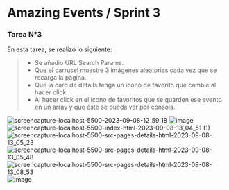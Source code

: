 # Amazing Events / Sprint 3
### Tarea N°3

En esta tarea, se realizó lo siguiente:
>- Se añadio URL Search Params.
>- Que el carrusel muestre 3 imágenes aleatorias cada vez que se recarga la página.
>- Que la card de details tenga un ícono de favorito que cambie al hacer click.
>- Al hacer click en el ícono de favoritos que se guarden ese evento en un array y que éste se pueda ver por consola.

![screencapture-localhost-5500-2023-09-08-12_59_18](https://github.com/JoshuaLezcanoRepo/amazingEvents/assets/96133436/eda367f2-6b5b-4d08-809b-f26cedf2c016)
![image](https://github.com/JoshuaLezcanoRepo/amazingEvents/assets/96133436/e06c1f8f-d59e-4877-aae8-b11718c07de1)
![screencapture-localhost-5500-index-html-2023-09-08-13_04_51 (1)](https://github.com/JoshuaLezcanoRepo/amazingEvents/assets/96133436/d4cc76a5-a317-4006-a418-9074d687ba92)
![screencapture-localhost-5500-src-pages-details-html-2023-09-08-13_05_23](https://github.com/JoshuaLezcanoRepo/amazingEvents/assets/96133436/660f859c-a96c-4870-adf7-b537f208544e)
![screencapture-localhost-5500-src-pages-details-html-2023-09-08-13_05_48](https://github.com/JoshuaLezcanoRepo/amazingEvents/assets/96133436/27bb1063-b5f6-4c2a-ae13-10b3542c033a)
![screencapture-localhost-5500-src-pages-details-html-2023-09-08-13_08_53](https://github.com/JoshuaLezcanoRepo/amazingEvents/assets/96133436/2ff820a2-af5f-4a90-b48c-133bd04e26d2)
![image](https://github.com/JoshuaLezcanoRepo/amazingEvents/assets/96133436/19bcf5ee-1795-4b6b-ad6b-c615ea11d4d9)

